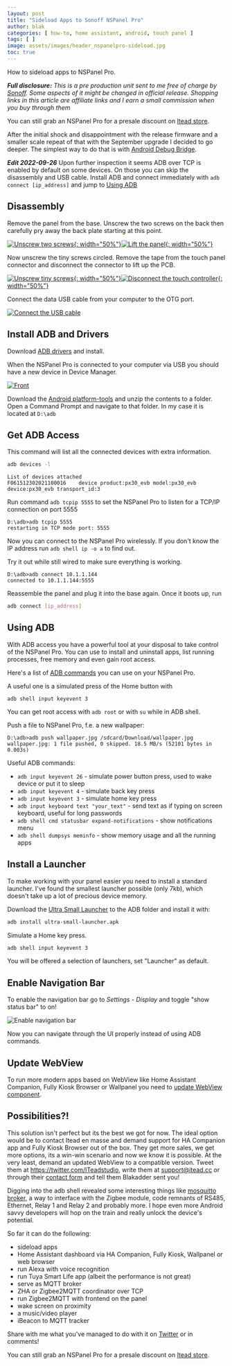 ```yaml
---
layout: post
title: "Sideload Apps to Sonoff NSPanel Pro"
author: blak
categories: [ how-to, home assistant, android, touch panel ]
tags: [ ]
image: assets/images/header_nspanelpro-sideload.jpg
toc: true
---
```


How to sideload apps to NSPanel Pro. 

_**Full disclosure:** This is a pre production unit sent to me free of charge by [Sonoff](https://itead.cc/ref/34/). Some aspects of it might be changed in official release. Shopping links in this article are affiliate links and I earn a small commission when you buy through them_

You can still grab an NSPanel Pro for a presale discount on [Itead store](https://itead.cc/product/sonoff-nspanel-pro-smart-home-control-panel/ref/34/?campaign=nspanelpro).

After the initial shock and disappointment with the release firmware and a smaller scale repeat of that with the September upgrade I decided to go deeper. The simplest way to do that is with [Android Debug Bridge](https://developer.android.com/studio/command-line/adb).

***Edit 2022-09-26*** Upon further inspection it seems ADB over TCP is enabled by default on some devices. On those you can skip the disassembly and USB cable. Install ADB and connect immediately with `adb connect [ip_address]` and jump to [Using ADB](#using-adb)

## Disassembly

Remove the panel from the base. Unscrew the two screws on the back then carefully pry away the back plate starting at this point.

[![Unscrew two screws](/assets/images/nspanelpro-sideload/open1.jpg){: width="50%"}](/assets/images/nspanelpro-sideload/open1.jpg)[![Lift the panel](/assets/images/nspanelpro-sideload/open2.jpg){: width="50%"}](/assets/images/nspanelpro-sideload/open2.jpg)

Now unscrew the tiny screws circled. Remove the tape from the touch panel connector and disconnect the connector to lift up the PCB.

[![Unscrew tiny screws](/assets/images/nspanelpro-sideload/open3.jpg){: width="50%"}](/assets/images/nspanelpro-sideload/open3.jpg)[![Disconnect the touch controller](/assets/images/nspanelpro-sideload/open4.jpg){: width="50%"}](/assets/images/nspanelpro-sideload/open4.jpg)

Connect the data USB cable from your computer to the OTG port.

[![Connect the USB cable](/assets/images/nspanelpro-sideload/open5.jpg)](/assets/images/nspanelpro-sideload/open5.jpg)

## Install ADB and Drivers

Download [ADB drivers](https://developer.android.com/studio/run/win-usb) and install.

When the NSPanel Pro is connected to your computer via USB you should have a new device in Device Manager.

[![Front](/assets/images/nspanelpro-sideload/device_manager.jpg)](/assets/images/nspanelpro-sideload/device_manager.jpg)

Download the [Android platform-tools](https://dl.google.com/android/repository/platform-tools-latest-windows.zip) and unzip the contents to a folder. Open a Command Prompt 
and navigate to that folder. In my case it is located at `D:\adb`

## Get ADB Access

This command will list all the connected devices with extra information.

```sh
adb devices -l
```

```shellsession
List of devices attached
F061512302021100016    device product:px30_evb model:px30_evb device:px30_evb transport_id:3
```

Run command `adb tcpip 5555` to set the NSPanel Pro to listen for a TCP/IP connection on port 5555

```shellsession
D:\adb>adb tcpip 5555
restarting in TCP mode port: 5555
```

Now you can connect to the NSPanel Pro wirelessly. If you don't know the IP address run `adb shell ip -o a` to find out.

Try it out while still wired to make sure everything is working.

```shellsession
D:\adb>adb connect 10.1.1.144
connected to 10.1.1.144:5555
```

Reassemble the panel and plug it into the base again. Once it boots up, run 

```sh
adb connect [ip_address]
```

## Using ADB

With ADB access you have a powerful tool at your disposal to take control of the NSPanel Pro. You can use to install and uninstall apps, list running processes, free memory and even gain root access.

Here's a list of [ADB commands](https://technastic.com/adb-commands-list-adb-cheat-sheet/) you can use on your NSPanel Pro.

A useful one is a simulated press of the Home button with 

```shell
adb shell input keyevent 3
```

You can get root access with `adb root` or with `su` while in ADB shell.

Push a file to NSPanel Pro, f.e. a new wallpaper:

```shellsession
D:\adb>adb push wallpaper.jpg /sdcard/Download/wallpaper.jpg
wallpaper.jpg: 1 file pushed, 0 skipped. 18.5 MB/s (52101 bytes in 0.003s)
```

Useful ADB commands:

- `adb input keyevent 26` - simulate power button press, used to wake device or put it to sleep
- `adb input keyevent 4` - simulate back key press
- `adb input keyevent 3` - simulate home key press
- `adb input keyboard text "your_text"` - send text as if typing on screen keyboard, useful for long passwords
- `adb shell cmd statusbar expand-notifications` - show notifications menu
- `adb shell dumpsys meminfo` - show memory usage and all the running apps

## Install a Launcher

To make working with your panel easier you need to install a standard launcher. I've found the smallest launcher possible (only 7kb), which doesn't take up a lot of precious device memory.

Download the [Ultra Small Launcher](/assets/files/ultra-small-launcher.apk) to the ADB folder and install it with:

```sh
adb install ultra-small-launcher.apk
```

Simulate a Home key press.

```sh
adb shell input keyevent 3
```

You will be offered a selection of launchers, set "Launcher" as default.

## Enable Navigation Bar

To enable the navigation bar go to *Settings - Display* and toggle "show status bar" to on!

![Enable navigation bar](/assets/images/nspanelpro-sideload/statusbar.jpg)

Now you can navigate through the UI properly instead of using ADB commands.

## Update WebView

To run more modern apps based on WebView like Home Assistant Companion, Fully Kiosk Browser or Wallpanel you need to [update WebView component](/android-panel-webview).

## Possibilities?!

This solution isn't perfect but its the best we got for now. The ideal option would be to contact Itead en masse and demand support for HA Companion app and Fully Kiosk Browser out of the box. They get more sales, we get more options, its a win-win scenario and now we know it is possible. At the very least, demand an updated WebView to a compatible version. Tweet them at https://twitter.com/ITeadstudio, write them at support@itead.cc or through their [contact form](https://itead.cc/contact/) and tell them Blakadder sent you!

Digging into the adb shell revealed some interesting things like [mosquitto broker](https://mosquitto.org/), a way to interface with the Zigbee module, code remnants  of RS485, Ethernet, Relay 1 and Relay 2 and probably more. I hope even more Android savvy developers will hop on the train and really unlock the device's potential.

So far it can do the following:

- sideload apps
- Home Assistant dashboard via HA Companion, Fully Kiosk, Wallpanel or web browser
- run Alexa with voice recognition
- run Tuya Smart Life app (albeit the performance is not great)
- serve as MQTT broker
- ZHA or Zigbee2MQTT coordinator over TCP
- run Zigbee2MQTT with frontend on the panel
- wake screen on proximity
- a music/video player
- iBeacon to MQTT tracker

Share with me what you've managed to do with it on [Twitter](https://twitter.com/blakadder_) or in comments!

You can still grab an NSPanel Pro for a presale discount on [Itead store](https://itead.cc/product/sonoff-nspanel-pro-smart-home-control-panel/ref/34/?campaign=nspanelpro).
